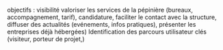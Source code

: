 objectifs : visibilité valoriser les services de la pépinière (bureaux, accompagnement, tarif), candidature, faciliter le contact avec la structure, diffuser des actualités (evénements, infos pratiques), présenter les entreprises déjà hébergées)
Identification des parcours utilisateur clés (visiteur, porteur de projet,)
